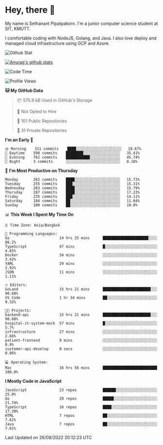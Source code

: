 # Hey, there 🙌
My name is Sethanant Pipatpakorn. I'm a junior computer science student at SIT, KMUTT.

I comfortable coding with NodeJS, Golang, and Java. I also love deploy and managed cloud infrastructure using GCP and Azure.

![Github Stat](https://github-profile-summary-cards.vercel.app/api/cards/profile-details?username=thetkpark&theme=dracula)

[![Anurag's github stats](https://github-readme-stats.vercel.app/api?username=thetkpark&count_private=true&show_icons=true&theme=tokyonight)](https://github.com/anuraghazra/github-readme-stats)

<!--START_SECTION:waka-->
![Code Time](http://img.shields.io/badge/Code%20Time-740%20hrs%2043%20mins-blue)

![Profile Views](http://img.shields.io/badge/Profile%20Views-0-blue)

**🐱 My GitHub Data** 

> 📦 575.8 kB Used in GitHub's Storage 
 > 
> 🚫 Not Opted to Hire
 > 
> 📜 101 Public Repositories 
 > 
> 🔑 31 Private Repositories  
 > 
**I'm an Early 🐤** 

```text
🌞 Morning    311 commits    ████░░░░░░░░░░░░░░░░░░░░░   18.67% 
🌆 Daytime    590 commits    ████████░░░░░░░░░░░░░░░░░   35.41% 
🌃 Evening    762 commits    ███████████░░░░░░░░░░░░░░   45.74% 
🌙 Night      3 commits      ░░░░░░░░░░░░░░░░░░░░░░░░░   0.18%

```
📅 **I'm Most Productive on Thursday** 

```text
Monday       262 commits    ████░░░░░░░░░░░░░░░░░░░░░   15.73% 
Tuesday      255 commits    ███░░░░░░░░░░░░░░░░░░░░░░   15.31% 
Wednesday    263 commits    ████░░░░░░░░░░░░░░░░░░░░░   15.79% 
Thursday     287 commits    ████░░░░░░░░░░░░░░░░░░░░░   17.23% 
Friday       235 commits    ███░░░░░░░░░░░░░░░░░░░░░░   14.11% 
Saturday     184 commits    ██░░░░░░░░░░░░░░░░░░░░░░░   11.04% 
Sunday       180 commits    ██░░░░░░░░░░░░░░░░░░░░░░░   10.8%

```


📊 **This Week I Spent My Time On** 

```text
⌚︎ Time Zone: Asia/Bangkok

💬 Programming Languages: 
Go                       14 hrs 35 mins      █████████████████████░░░░   86.2% 
TypeScript               47 mins             █░░░░░░░░░░░░░░░░░░░░░░░░   4.65% 
Docker                   34 mins             ░░░░░░░░░░░░░░░░░░░░░░░░░   3.42% 
YAML                     29 mins             ░░░░░░░░░░░░░░░░░░░░░░░░░   2.92% 
JSON                     11 mins             ░░░░░░░░░░░░░░░░░░░░░░░░░   1.11%

🔥 Editors: 
GoLand                   15 hrs 21 mins      ██████████████████████░░░   90.68% 
VS Code                  1 hr 34 mins        ██░░░░░░░░░░░░░░░░░░░░░░░   9.32%

🐱‍💻 Projects: 
backend-api              15 hrs 21 mins      ██████████████████████░░░   90.68% 
hospital-it-system-mock  57 mins             █░░░░░░░░░░░░░░░░░░░░░░░░   5.7% 
infrastructure           27 mins             ░░░░░░░░░░░░░░░░░░░░░░░░░   2.66% 
patient-frontend         9 mins              ░░░░░░░░░░░░░░░░░░░░░░░░░   0.9% 
customer-api-develop     0 secs              ░░░░░░░░░░░░░░░░░░░░░░░░░   0.06%

💻 Operating System: 
Mac                      16 hrs 56 mins      █████████████████████████   100.0%

```

**I Mostly Code in JavaScript** 

```text
JavaScript               23 repos            ██████░░░░░░░░░░░░░░░░░░░   25.0% 
Go                       20 repos            █████░░░░░░░░░░░░░░░░░░░░   21.74% 
TypeScript               16 repos            ████░░░░░░░░░░░░░░░░░░░░░   17.39% 
HTML                     7 repos             ██░░░░░░░░░░░░░░░░░░░░░░░   7.61% 
Java                     7 repos             ██░░░░░░░░░░░░░░░░░░░░░░░   7.61%

```



 Last Updated on 26/08/2022 20:12:23 UTC
<!--END_SECTION:waka-->
